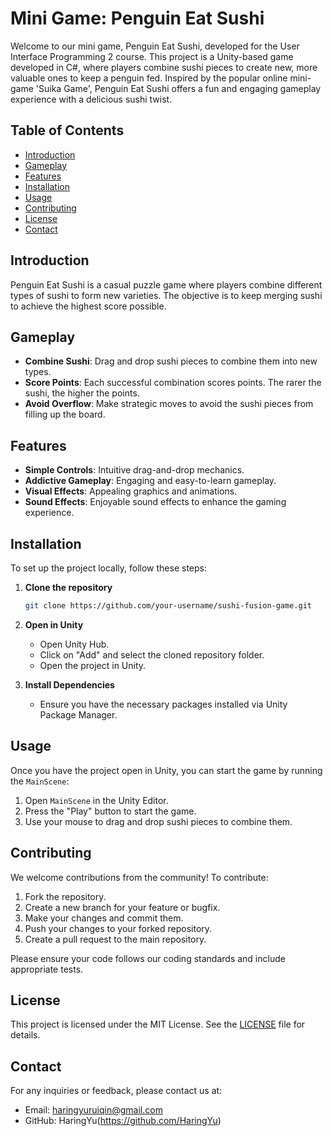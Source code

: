 # Mini Game: Penguin Eat Sushi

Welcome to our mini game, Penguin Eat Sushi, developed for the User Interface Programming 2 course.
This project is a Unity-based game developed in C#, where players combine sushi pieces to create new, more valuable ones to keep a penguin fed. Inspired by the popular online mini-game 'Suika Game', Penguin Eat Sushi offers a fun and engaging gameplay experience with a delicious sushi twist.

## Table of Contents

- [Introduction](#introduction)
- [Gameplay](#gameplay)
- [Features](#features)
- [Installation](#installation)
- [Usage](#usage)
- [Contributing](#contributing)
- [License](#license)
- [Contact](#contact)

## Introduction

Penguin Eat Sushi is a casual puzzle game where players combine different types of sushi to form new varieties. The objective is to keep merging sushi to achieve the highest score possible.

## Gameplay

- **Combine Sushi**: Drag and drop sushi pieces to combine them into new types.
- **Score Points**: Each successful combination scores points. The rarer the sushi, the higher the points.
- **Avoid Overflow**: Make strategic moves to avoid the sushi pieces from filling up the board.

## Features

- **Simple Controls**: Intuitive drag-and-drop mechanics.
- **Addictive Gameplay**: Engaging and easy-to-learn gameplay.
- **Visual Effects**: Appealing graphics and animations.
- **Sound Effects**: Enjoyable sound effects to enhance the gaming experience.

## Installation

To set up the project locally, follow these steps:

1. **Clone the repository**
    ```bash
    git clone https://github.com/your-username/sushi-fusion-game.git
    ```
2. **Open in Unity**
    - Open Unity Hub.
    - Click on "Add" and select the cloned repository folder.
    - Open the project in Unity.

3. **Install Dependencies**
    - Ensure you have the necessary packages installed via Unity Package Manager.

## Usage

Once you have the project open in Unity, you can start the game by running the `MainScene`:

1. Open `MainScene` in the Unity Editor.
2. Press the "Play" button to start the game.
3. Use your mouse to drag and drop sushi pieces to combine them.

## Contributing

We welcome contributions from the community! To contribute:

1. Fork the repository.
2. Create a new branch for your feature or bugfix.
3. Make your changes and commit them.
4. Push your changes to your forked repository.
5. Create a pull request to the main repository.

Please ensure your code follows our coding standards and include appropriate tests.

## License

This project is licensed under the MIT License. See the [LICENSE](LICENSE) file for details.

## Contact

For any inquiries or feedback, please contact us at:
- Email: haringyuruiqin@gmail.com
- GitHub: HaringYu(https://github.com/HaringYu)
